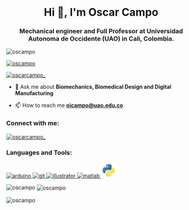 <h1 align="center">Hi 👋, I'm Oscar Campo</h1>
<h3 align="center">Mechanical engineer and Full Professor at Universidad Autonoma de Occidente (UAO) in Cali, Colombia.</h3>

<p align="left"> <img src="https://komarev.com/ghpvc/?username=oscampo&label=Profile%20views&color=0e75b6&style=flat" alt="oscampo" /> </p>

<p align="left"> <a href="https://github.com/ryo-ma/github-profile-trophy"><img src="https://github-profile-trophy.vercel.app/?username=oscampo" alt="oscampo" /></a> </p>

<p align="left"> <a href="https://twitter.com/oscarcampo_" target="blank"><img src="https://img.shields.io/twitter/follow/oscarcampo_?logo=twitter&style=for-the-badge" alt="oscarcampo_" /></a> </p>

- 💬 Ask me about **Biomechanics, Biomedical Design and Digital Manufacturing**

- 📫 How to reach me **oicampo@uao.edu.co**

<h3 align="left">Connect with me:</h3>
<p align="left">
<a href="https://twitter.com/oscarcampo_" target="blank"><img align="center" src="https://raw.githubusercontent.com/rahuldkjain/github-profile-readme-generator/master/src/images/icons/Social/twitter.svg" alt="oscarcampo_" height="30" width="40" /></a>
</p>

<h3 align="left">Languages and Tools:</h3>
<p align="left"> <a href="https://www.arduino.cc/" target="_blank" rel="noreferrer"> <img src="https://cdn.worldvectorlogo.com/logos/arduino-1.svg" alt="arduino" width="40" height="40"/> </a> <a href="https://git-scm.com/" target="_blank" rel="noreferrer"> <img src="https://www.vectorlogo.zone/logos/git-scm/git-scm-icon.svg" alt="git" width="40" height="40"/> </a> <a href="https://www.adobe.com/in/products/illustrator.html" target="_blank" rel="noreferrer"> <img src="https://www.vectorlogo.zone/logos/adobe_illustrator/adobe_illustrator-icon.svg" alt="illustrator" width="40" height="40"/> </a> <a href="https://www.mathworks.com/" target="_blank" rel="noreferrer"> <img src="https://upload.wikimedia.org/wikipedia/commons/2/21/Matlab_Logo.png" alt="matlab" width="40" height="40"/> </a> <a href="https://www.python.org" target="_blank" rel="noreferrer"> <img src="https://raw.githubusercontent.com/devicons/devicon/master/icons/python/python-original.svg" alt="python" width="40" height="40"/> </a> </p>

<p><img align="left" src="https://github-readme-stats.vercel.app/api/top-langs?username=oscampo&show_icons=true&locale=en&layout=compact" alt="oscampo" /></p>

<p>&nbsp;<img align="center" src="https://github-readme-stats.vercel.app/api?username=oscampo&show_icons=true&locale=en" alt="oscampo" /></p>

<p><img align="center" src="https://github-readme-streak-stats.herokuapp.com/?user=oscampo&" alt="oscampo" /></p>
